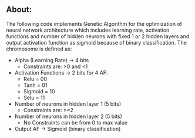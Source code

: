 ## About:

The following code implements Genetic Algorithm for the optimization of neural network architecture which includes learning rate, activation functions and number of hidden neurons with fixed 1 or 2 hidden layers and output activation function as sigmoid because of binary classification.
The chromosome is defined as:

- Alpha (Learning Rate) -> 4 bits
  - Constraints are: >0 and <1
- Activation Functions -> 2 bits for 4 AF:
  - Relu = 00
  - Tanh = 01
  - Sigmoid = 10
  - Selu = 11
- Number of neurons in hidden layer 1 (5 bits)
  - Constraints are: >=2
- Number of neurons in hidden layer 2 (5 bits)
  - No Constraints can be from 0 to max value
- Output AF -> Sigmoid (binary classification)
